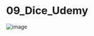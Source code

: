 # 09_Dice_Udemy


![image](https://github.com/tiagoc0sta/09_Dice_Udemy/assets/63982700/8164fbf8-ab2f-46cd-a934-38469ebef741)
